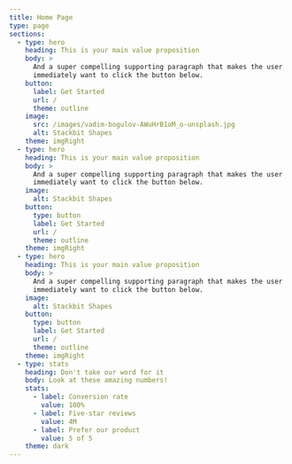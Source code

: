 ```yaml
---
title: Home Page
type: page
sections:
  - type: hero
    heading: This is your main value proposition
    body: >
      And a super compelling supporting paragraph that makes the user
      immediately want to click the button below.
    button:
      label: Get Started
      url: /
      theme: outline
    image:
      src: /images/vadim-bogulov-AWuHrB1oM_o-unsplash.jpg
      alt: Stackbit Shapes
    theme: imgRight
  - type: hero
    heading: This is your main value proposition
    body: >
      And a super compelling supporting paragraph that makes the user
      immediately want to click the button below.
    image:
      alt: Stackbit Shapes
    button:
      type: button
      label: Get Started
      url: /
      theme: outline
    theme: imgRight
  - type: hero
    heading: This is your main value proposition
    body: >
      And a super compelling supporting paragraph that makes the user
      immediately want to click the button below.
    image:
      alt: Stackbit Shapes
    button:
      type: button
      label: Get Started
      url: /
      theme: outline
    theme: imgRight
  - type: stats
    heading: Don't take our word for it
    body: Look at these amazing numbers!
    stats:
      - label: Conversion rate
        value: 100%
      - label: Five-star reviews
        value: 4M
      - label: Prefer our product
        value: 5 of 5
    theme: dark
---
```


